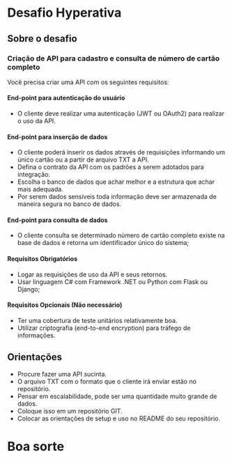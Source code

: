 Desafio Hyperativa
==================

## Sobre o desafio

### Criação de API para cadastro e consulta de número de cartão completo

Você precisa criar uma API com os seguintes requisitos:

#### End-point para autenticação do usuário

* O cliente deve realizar uma autenticação (JWT ou OAuth2) para realizar o uso da API.

#### End-point para inserção de dados

* O cliente poderá inserir os dados através de requisições informando um único cartão ou a partir de arquivo TXT a API.
* Defina o contrato da API com os padrões a serem adotados para integração.
* Escolha o banco de dados que achar melhor e a estrutura que achar mais adequada.
* Por serem dados sensíveis toda informação deve ser armazenada de maneira segura no banco de dados.

#### End-point para consulta de dados

* O cliente consulta se determinado número de cartão completo existe na base de dados e retorna um identificador único do sistema;

#### Requisitos Obrigatórios

* Logar as requisições de uso da API e seus retornos.
* Usar linguagem C# com Framework .NET ou Python com Flask ou Django;

#### Requisitos Opcionais (Não necessário)

* Ter uma cobertura de teste unitários relativamente boa.
* Utilizar criptografia (end-to-end encryption) para tráfego de informações.

## Orientações
* Procure fazer uma API sucinta. 
* O arquivo TXT com o formato que o cliente irá enviar estão no repositório.
* Pensar em escalabilidade, pode ser uma quantidade muito grande de dados.
* Coloque isso em um repositório GIT.
* Colocar as orientações de setup e uso no README do seu repositório.

# Boa sorte 
